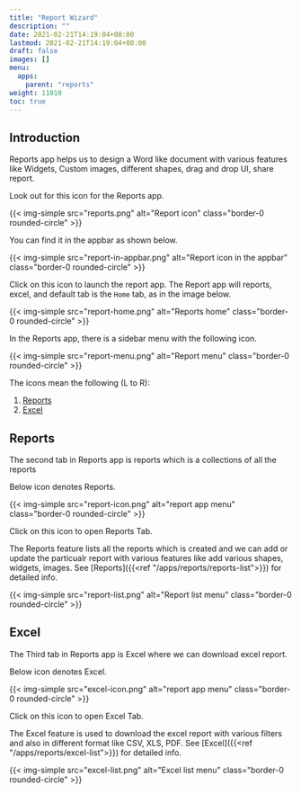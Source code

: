 ```yaml
---
title: "Report Wizard"
description: ""
date: 2021-02-21T14:19:04+08:00
lastmod: 2021-02-21T14:19:04+08:00
draft: false
images: []
menu:
  apps:
    parent: "reports"
weight: 11010
toc: true
---
```


## Introduction
Reports app helps us to design a Word like document with various features like Widgets, Custom images, different shapes, drag and drop UI, share report.

Look out for this icon for the Reports app.

{{< img-simple src="reports.png" alt="Report icon" class="border-0 rounded-circle" >}}

You can find it in the appbar as shown below.

{{< img-simple src="report-in-appbar.png" alt="Report icon in the appbar" class="border-0 rounded-circle" >}}

Click on this icon to launch the report app. The Report app will reports, excel, and default tab is the `Home` tab, as in the image below.

{{< img-simple src="report-home.png" alt="Reports home" class="border-0 rounded-circle" >}}

In the Reports app, there is a sidebar menu with the following icon.

{{< img-simple src="report-menu.png" alt="Report menu" class="border-0 rounded-circle" >}}

The icons mean the following (L to R):

1. [Reports](#report)
2. [Excel](#excel)

## Reports

The second tab in Reports app is reports which is a collections of all the reports

Below icon denotes Reports.

{{< img-simple src="report-icon.png" alt="report app menu" class="border-0 rounded-circle" >}}

Click on this icon to open Reports Tab.

The Reports feature lists all the reports which is created and we can add or update the particualr report with various features like add various shapes, widgets, images. See [Reports]({{<ref "/apps/reports/reports-list">}}) for detailed info.

{{< img-simple src="report-list.png" alt="Report list menu" class="border-0 rounded-circle" >}}

## Excel

The Third tab in Reports app is Excel where we can download excel report.

Below icon denotes Excel.

{{< img-simple src="excel-icon.png" alt="report app menu" class="border-0 rounded-circle" >}}

Click on this icon to open Excel Tab.

The Excel feature is used to download the excel report with various filters and also in different format like CSV, XLS, PDF. See [Excel]({{<ref "/apps/reports/excel-list">}})  for detailed info.

{{< img-simple src="excel-list.png" alt="Excel list menu" class="border-0 rounded-circle" >}}

